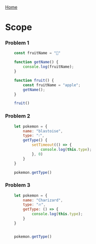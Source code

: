 [Home](../../README.md)

# Scope

### Problem 1

```js
    const fruitName = "🥭"

    function getName() {
        console.log(fruitName);
    }

    function fruit() {
        const fruitName = "apple";
        getName();
    }

    fruit()
```

### Problem 2

```js
    let pokemon = {
        name: "blastoise",
        type: "💧",
        getType() {
            setTimeout(() => {
                console.log(this.type);
            }, 0)
        }
    }

    pokemon.getType()
```


### Problem 3

```js
    let pokemon = {
        name: "Charizard",
        type: "🔥",
        getType: () => {
            console.log(this.type);
        }
    }


    pokemon.getType()
```

